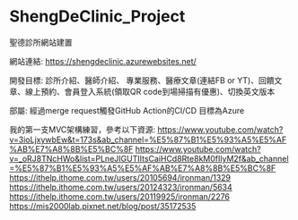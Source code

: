 # ShengDeClinic_Project
聖德診所網站建置

網站連結:
https://shengdeclinic.azurewebsites.net/

開發目標: 
診所介紹、醫師介紹、 專業服務、醫療文章(連結FB or YT)、回饋文章、線上預約、會員登入系統(領取QR code到場掃描有優惠)、切換英文版本

部屬:
經過merge request觸發GitHub Action的CI/CD 目標為Azure


我的第一支MVC架構練習，參考以下資源:
https://www.youtube.com/watch?v=3ioLjxywbEw&t=173s&ab_channel=%E5%87%B1%E5%93%A5%E5%AF%AB%E7%A8%8B%E5%BC%8F
https://www.youtube.com/watch?v=_oRJ8TNcHWo&list=PLneJIGUTIItsCaiHCd8Rte8kM0fIlyM2f&ab_channel=%E5%87%B1%E5%93%A5%E5%AF%AB%E7%A8%8B%E5%BC%8F
https://ithelp.ithome.com.tw/users/20105694/ironman/1329
https://ithelp.ithome.com.tw/users/20124323/ironman/5634
https://ithelp.ithome.com.tw/users/20119925/ironman/2276
https://mis2000lab.pixnet.net/blog/post/35172535
